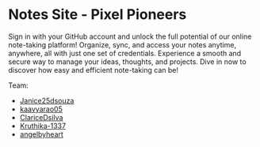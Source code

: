 # Notes Site - Pixel Pioneers

Sign in with your GitHub account and unlock the full potential of our online note-taking platform! Organize, sync, and access your notes anytime, anywhere, all with just one set of credentials. Experience a smooth and secure way to manage your ideas, thoughts, and projects. Dive in now to discover how easy and efficient note-taking can be!

Team:
- [Janice25dsouza](https://github.com/Janice25dsouza)
- [kaavyarao05](https://github.com/kaavyarao05)
- [ClariceDsilva](https://github.com/ClariceDsilva)
- [Kruthika-1337](https://github.com/Kruthika-1337)
- [angelbyheart](https://github.com/angelbyheart)
